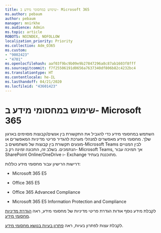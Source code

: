 ```yaml
---
title: שימוש במחסומי מידע ב- Microsoft 365
ms.author: pebaum
author: pebaum
manager: mnirkhe
ms.audience: Admin
ms.topic: article
ROBOTS: NOINDEX, NOFOLLOW
localization_priority: Priority
ms.collection: Adm_O365
ms.custom:
- "9002423"
- "4701"
ms.openlocfilehash: aaf03f9bc9b09e9b27847296a8c87ab1603f8fff
ms.sourcegitcommit: f7f25506191d0656a7637340df806b82c4232bc4
ms.translationtype: HT
ms.contentlocale: he-IL
ms.lasthandoff: 04/21/2020
ms.locfileid: "43601423"
---
```

# <a name="using-information-barriers-in-microsoft-365"></a>שימוש במחסומי מידע ב- Microsoft 365

השתמש במחסומי מידע כדי להגביל את התקשורת בין אנשים/קבוצות מסוימים בארגון שלך. מחסומי מידע מאפשרים למנהלי מערכת להגדיר פריטי מדיניות המאפשרים או מונעים תקשורת בין קבוצות של משתמשים ב-Microsoft Teams לבין המנויים הנתמכים.  בשלב זה, התכונה זמינה רק ב- Microsoft Teams, אך תמיכה עבור SharePoint Online/OneDrive ו- Exchange מתוכננת בעתיד.

דרישות הרישיון עבור מחסומי מידע כוללות:

- Microsoft 365 E5

- Office 365 E5

- Office 365 Advanced Compliance

- Microsoft 365 E5 Information Protection and Compliance

לקבלת מידע נוסף אודות הגדרת פריטי מדיניות של מחסומי מידע, ראה [הגדרת מדיניות מחסומי מידע](https://docs.microsoft.com/microsoft-365/compliance/information-barriers-policies).

לקבלת עצות לפתרון בעיות, ראה [פתרון בעיות בנושא מחסומי מידע](https://docs.microsoft.com/microsoft-365/compliance/information-barriers-troubleshooting).

